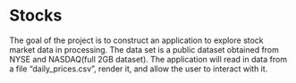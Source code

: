 # Stocks
The goal of the project is to construct an application to explore stock market data in processing. The data set is
a public dataset obtained from NYSE and NASDAQ(full 2GB dataset). The application will read in data from a file “daily_prices.csv”,
render it, and allow the user to interact with it.
